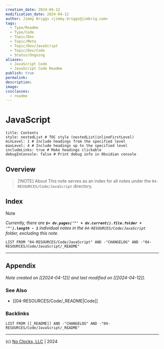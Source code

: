 ```yaml
---
creation_date: 2024-04-12
modification_date: 2024-04-12
author: Jimmy Briggs <jimmy.briggs@jimbrig.com>
tags:
  - Type/Readme
  - Type/Code
  - Topic/Dev
  - Topic/Meta
  - Topic/Dev/JavaScript
  - Topic/Dev/Code
  - Status/Ongoing
aliases:
  - JavaScript Code
  - JavaScript Code Readme
publish: true
permalink:
description:
image:
cssclasses:
  - readme
---
```



# JavaScript

```table-of-contents
title: Contents 
style: nestedList # TOC style (nestedList|inlineFirstLevel)
minLevel: 1 # Include headings from the specified level
maxLevel: 4 # Include headings up to the specified level
includeLinks: true # Make headings clickable
debugInConsole: false # Print debug info in Obsidian console
```

## Overview

> [!NOTE] About
> This note serves as an index for all notes under the `04-RESOURCES/Code/JavaScript` directory.

## Index

> [!NOTE]
> *Currently, there are **`$= dv.pages('"' + dv.current().file.folder + '"').length - 1`**  individual notes in the `04-RESOURCES/Code/JavaScript` folder, excluding this note.*

```dataview
LIST FROM "04-RESOURCES/Code/JavaScript" AND -"CHANGELOG" AND -"04-RESOURCES/Code/JavaScript/_README"
```

***

## Appendix

*Note created on [[2024-04-12]] and last modified on [[2024-04-12]].*

### See Also

- [[04-RESOURCES/Code/_README|Code]]

### Backlinks

```dataview
LIST FROM [[_README]] AND -"CHANGELOG" AND -"04-RESOURCES/Code/JavaScript/_README"
```

***

(c) [No Clocks, LLC](https://github.com/noclocks) | 2024